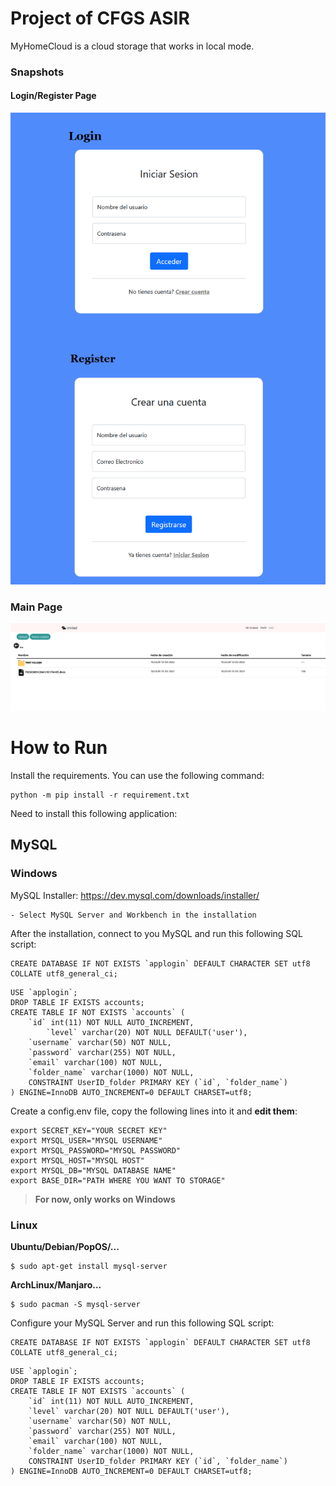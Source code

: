 # Project of CFGS ASIR
MyHomeCloud is a cloud storage that works in local mode.

### Snapshots
#### Login/Register Page
![Login](static/img/login-demo.png)

### Main Page
![Unit Page](static/img/demo-1.png)

# How to Run
Install the requirements. You can use the following command:
```
python -m pip install -r requirement.txt
```

Need to install this following application:
## MySQL
### Windows
MySQL Installer: https://dev.mysql.com/downloads/installer/

    - Select MySQL Server and Workbench in the installation

After the installation, connect to you MySQL and run this following SQL script:
```
CREATE DATABASE IF NOT EXISTS `applogin` DEFAULT CHARACTER SET utf8 COLLATE utf8_general_ci;
```
```
USE `applogin`;
DROP TABLE IF EXISTS accounts;
CREATE TABLE IF NOT EXISTS `accounts` (
	`id` int(11) NOT NULL AUTO_INCREMENT,
    	`level` varchar(20) NOT NULL DEFAULT('user'),
  	`username` varchar(50) NOT NULL,
  	`password` varchar(255) NOT NULL,
  	`email` varchar(100) NOT NULL,
    `folder_name` varchar(1000) NOT NULL,
    CONSTRAINT UserID_folder PRIMARY KEY (`id`, `folder_name`)
) ENGINE=InnoDB AUTO_INCREMENT=0 DEFAULT CHARSET=utf8;
```
Create a config.env file, copy the following lines into it and **edit them**:
```
export SECRET_KEY="YOUR SECRET KEY"
export MYSQL_USER="MYSQL USERNAME"
export MYSQL_PASSWORD="MYSQL PASSWORD"
export MYSQL_HOST="MYSQL HOST"
export MYSQL_DB="MYSQL DATABASE NAME"
export BASE_DIR="PATH WHERE YOU WANT TO STORAGE"
```
> **For now, only works on Windows**
### Linux
**Ubuntu/Debian/PopOS/...**
```
$ sudo apt-get install mysql-server
```
**ArchLinux/Manjaro...**
```
$ sudo pacman -S mysql-server
```
Configure your MySQL Server and run this following SQL script:
```
CREATE DATABASE IF NOT EXISTS `applogin` DEFAULT CHARACTER SET utf8 COLLATE utf8_general_ci;
```
```
USE `applogin`;
DROP TABLE IF EXISTS accounts;
CREATE TABLE IF NOT EXISTS `accounts` (
	`id` int(11) NOT NULL AUTO_INCREMENT,
    `level` varchar(20) NOT NULL DEFAULT('user'),
  	`username` varchar(50) NOT NULL,
  	`password` varchar(255) NOT NULL,
  	`email` varchar(100) NOT NULL,
    `folder_name` varchar(1000) NOT NULL,
    CONSTRAINT UserID_folder PRIMARY KEY (`id`, `folder_name`)
) ENGINE=InnoDB AUTO_INCREMENT=0 DEFAULT CHARSET=utf8;
```
